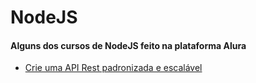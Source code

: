 # NodeJS

#### Alguns dos cursos de NodeJS feito na plataforma Alura

* [Crie uma API Rest padronizada e escalável]()